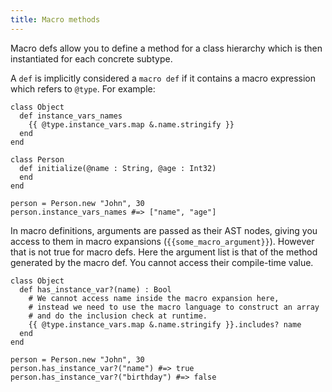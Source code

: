 ```yaml
---
title: Macro methods
---
```


Macro defs allow you to define a method for a class hierarchy which is then instantiated for each concrete subtype.

A `def` is implicitly considered a `macro def` if it contains a macro expression which refers to `@type`. For example:

```crystal
class Object
  def instance_vars_names
    {{ @type.instance_vars.map &.name.stringify }}
  end
end

class Person
  def initialize(@name : String, @age : Int32)
  end
end

person = Person.new "John", 30
person.instance_vars_names #=> ["name", "age"]
```

In macro definitions, arguments are passed as their AST nodes, giving you access to them in macro expansions (`{{some_macro_argument}}`). However that is not true for macro defs. Here the argument list is that of the method generated by the macro def. You cannot access their compile-time value.

```crystal
class Object
  def has_instance_var?(name) : Bool
    # We cannot access name inside the macro expansion here,
    # instead we need to use the macro language to construct an array
    # and do the inclusion check at runtime.
    {{ @type.instance_vars.map &.name.stringify }}.includes? name
  end
end

person = Person.new "John", 30
person.has_instance_var?("name") #=> true
person.has_instance_var?("birthday") #=> false
```
